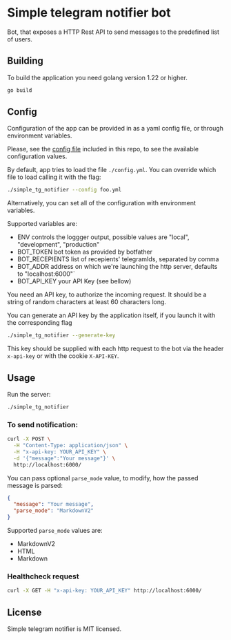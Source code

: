 # Simple telegram notifier bot

Bot, that exposes a HTTP Rest API to send messages to the predefined list of users.

## Building
To build the application you need golang version 1.22 or higher.

```sh
go build
```

## Config

Configuration of the app can be provided in as a yaml config file, or through
environment variables.

Please, see the [config file](./config.yml) included in this repo, to see the
available configuration values.

By default, app tries to load the file `./config.yml`. You can override which file
to load calling it with the flag:

```sh
./simple_tg_notifier --config foo.yml
```

Alternatively, you can set all of the configuration with environment variables.

Supported variables are:
- ENV controls the loggger output, possible values are "local", "development", "production"
- BOT_TOKEN bot token as provided by botfather
- BOT_RECEPIENTS list of recepients' telegramIds, separated by comma
- BOT_ADDR address on which we're launching the http server, defaults to "localhost:6000"` 
- BOT_API_KEY your API Key (see bellow)

You need an API key, to authorize the incoming request. It should be a string
of random characters at least 60 characters long. 

You can generate an API key by the application itself, if you launch it with
the corresponding flag

```sh
./simple_tg_notifier --generate-key
```

This key should be supplied with each http request to the bot via the header `x-api-key`
or with the cookie `X-API-KEY`.

## Usage

Run the server:
```sh
./simple_tg_notifier
```

### To send notification:
```sh
curl -X POST \
  -H "Content-Type: application/json" \
  -H "x-api-key: YOUR_API_KEY" \
  -d '{"message":"Your message"}' \
  http://localhost:6000/
```

You can pass optional `parse_mode` value, to modify, how the passed message is 
parsed:

```json
{
  "message": "Your message",
  "parse_mode": "MarkdownV2"
}
```

Supported `parse_mode` values are:
- MarkdownV2
- HTML
- Markdown

### Healthcheck request
```sh
curl -X GET -H "x-api-key: YOUR_API_KEY" http://localhost:6000/
```

## License
Simple telegram notifier is MIT licensed.